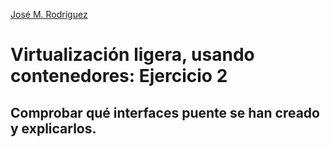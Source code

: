 [José M. Rodríguez](https://github.com/Jmrodriguez90)

Virtualización ligera, usando contenedores: Ejercicio 2
======================================================================
Comprobar qué interfaces puente se han creado y explicarlos.
--

